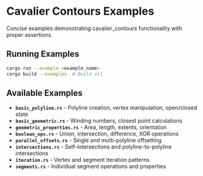 # Cavalier Contours Examples

Concise examples demonstrating cavalier_contours functionality with proper assertions.

## Running Examples

```bash
cargo run --example <example_name>
cargo build --examples  # Build all
```

## Available Examples

- **`basic_polyline.rs`** - Polyline creation, vertex manipulation, open/closed state
- **`basic_geometric.rs`** - Winding numbers, closest point calculations
- **`geometric_properties.rs`** - Area, length, extents, orientation
- **`boolean_ops.rs`** - Union, intersection, difference, XOR operations
- **`parallel_offsets.rs`** - Single and multi-polyline offsetting
- **`intersections.rs`** - Self-intersections and polyline-to-polyline intersections
- **`iteration.rs`** - Vertex and segment iteration patterns
- **`segments.rs`** - Individual segment operations and properties
